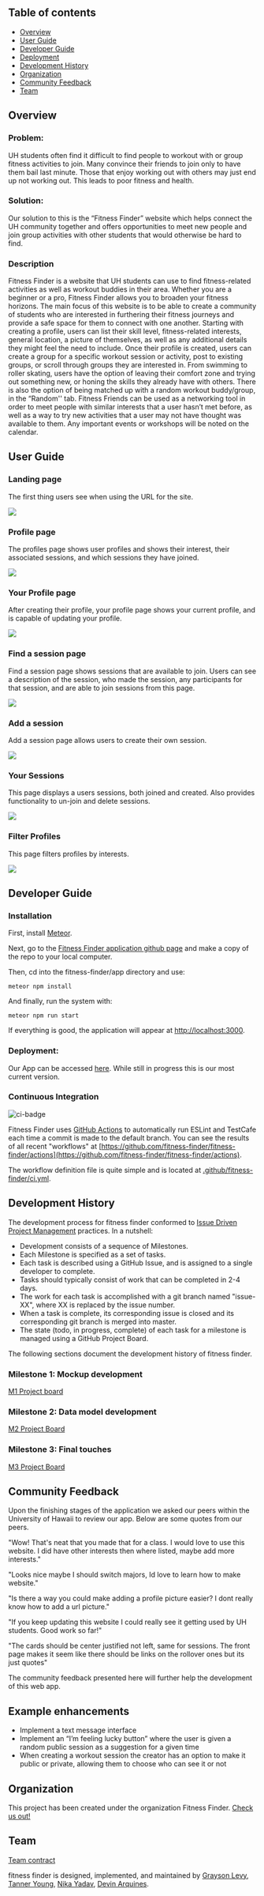 ![]()

## Table of contents

* [Overview](#overview)
* [User Guide](#user-guide)
* [Developer Guide](#developer-guide)
* [Deployment](#deployment)
* [Development History](#development-history)
* [Organization](#organization)
* [Community Feedback](#community-feedback)
* [Team](#team)

## Overview


### Problem: 

UH students often find it difficult to find people to workout with or group fitness activities to join. Many convince their friends to join only to have them bail last minute. Those that enjoy working out with others may just end up not working out. This leads to poor fitness and health.

### Solution:

Our solution to this is the “Fitness Finder” website which helps connect the UH community together and offers opportunities to meet new people and join group activities with other students that would otherwise be hard to find.

### Description

Fitness Finder is a website that UH students can use to find fitness-related activities as well as workout buddies in their area. Whether you are a beginner or a pro, Fitness Finder allows you to broaden your fitness horizons. The main focus of this website is to be able to create a community of students who are interested in furthering their fitness journeys and provide a safe space for them to connect with one another. Starting with creating a profile, users can list their skill level, fitness-related interests, general location,  a picture of themselves, as well as any additional details they might feel the need to include. Once their profile is created, users can create a group for a specific workout session or activity, post to existing groups, or scroll through groups they are interested in. From swimming to roller skating, users have the option of leaving their comfort zone and trying out something new, or honing the skills they already have with others. There is also the option of being matched up with a random workout buddy/group, in the “Random'' tab. Fitness Friends can be used as a networking tool in order to meet people with similar interests that a user hasn’t met before, as well as a way to try new activities that a user may not have thought was available to them. Any important events or workshops will be noted on the calendar.


## User Guide

### Landing page

The first thing users see when using the URL for the site.

![](images/landingpage5.11.png)

### Profile page

The profiles page shows user profiles and shows their interest, their associated sessions, and which sessions they have joined. 

![](images/profilespage5.11.png)

### Your Profile page

After creating their profile, your profile page shows your current profile, and is capable of updating your profile.

![](images/yourprofile5.11.png)

### Find a session page

Find a session page shows sessions that are available to join. Users can see a description of the session, who made the session, any participants for that session, and are able to join sessions from this page.

![](images/sessions5.11.png)

### Add a session

Add a session page allows users to create their own session.

![](images/addsession5.11.png)

### Your Sessions

This page displays a users sessions, both joined and created. Also provides functionality to un-join and delete sessions.

![](images/yoursessions5.11.png)

### Filter Profiles

This page filters profiles by interests.

![](images/filterprofiles5.11.png)



## Developer Guide

### Installation
First, install [Meteor](https://www.meteor.com/install).

Next, go to the [Fitness Finder application github page](https://github.com/fitness-finder/fitness-finder) and make a copy of the repo to your local computer.

Then, cd into the fitness-finder/app directory and use:

```
meteor npm install
```

And finally, run the system with:

```
meteor npm run start
```

If everything is good, the application will appear at [http://localhost:3000](http://localhost:3000).



### Deployment:

Our App can be accessed [here](https://fitness-finder.xyz/#/). While still in progress this is our most current version.

### Continuous Integration
![ci-badge](https://github.com/fitness-finder/fitness-finder/workflows/ci-fitness-finder/badge.svg)

Fitness Finder uses [GitHub Actions](https://docs.github.com/en/free-pro-team@latest/actions) to automatically run ESLint and TestCafe each time a commit is made to the default branch.  You can see the results of all recent "workflows" at [https://github.com/fitness-finder/fitness-finder/actions](https://github.com/fitness-finder/fitness-finder/actions).

The workflow definition file is quite simple and is located at
[.github/fitness-finder/ci.yml](https://github.com/fitness-finder/fitness-finder/blob/master/.github/workflows/ci.yml).


## Development History

The development process for fitness finder conformed to [Issue Driven Project Management](http://courses.ics.hawaii.edu/ics314f19/modules/project-management/) practices. In a nutshell:

* Development consists of a sequence of Milestones.
* Each Milestone is specified as a set of tasks.
* Each task is described using a GitHub Issue, and is assigned to a single developer to complete.
* Tasks should typically consist of work that can be completed in 2-4 days.
* The work for each task is accomplished with a git branch named "issue-XX", where XX is replaced by the issue number.
* When a task is complete, its corresponding issue is closed and its corresponding git branch is merged into master.
* The state (todo, in progress, complete) of each task for a milestone is managed using a GitHub Project Board.

The following sections document the development history of fitness finder.

### Milestone 1: Mockup development
[M1 Project board](https://github.com/fitness-finder/fitness-finder/projects/1)
### Milestone 2: Data model development
[M2 Project Board](https://github.com/fitness-finder/fitness-finder/projects/2)
### Milestone 3: Final touches
[M3 Project Board](https://github.com/fitness-finder/fitness-finder/projects/3)

## Community Feedback

Upon the finishing stages of the application we asked our peers within the University of Hawaii to review our app. Below are some quotes from our peers.

"Wow! That's neat that you made that for a class. I would love to use this website. I did have other interests then where listed, maybe add more interests."

"Looks nice maybe I should switch majors, Id love to learn how to make website."

"Is there a way you could make adding a profile picture easier? I dont really know how to add a url picture."

"If you keep updating this website I could really see it getting used by UH students. Good work so far!"

"The cards should be center justified not left, same for sessions. The front page makes it seem like there should be links on the rollover ones but its just quotes"

The community feedback presented here will further help the development of this web app.

## Example enhancements

* Implement a text message interface
* Implement an “I’m feeling lucky button” where the user is given a random public session as a suggestion for a given time
* When creating a workout session the creator has an option to make it public or private, allowing them to choose who can see it or not

## Organization

This project has been created under the organization Fitness Finder. [Check us out!](https://github.com/fitness-finder)

## Team

[Team contract](https://docs.google.com/document/d/1m8LsO8nmDOwIHj3Ud4k8p5zBMpd8c0i3dL2BMquQafE/edit)

fitness finder is designed, implemented, and maintained by [Grayson Levy](https://glevy94.github.io), [Tanner Young](https://tanner-ky.github.io), [Nika Yadav](https://bhavanikay.github.io/), [Devin Arquines](https://darquines.github.io).





